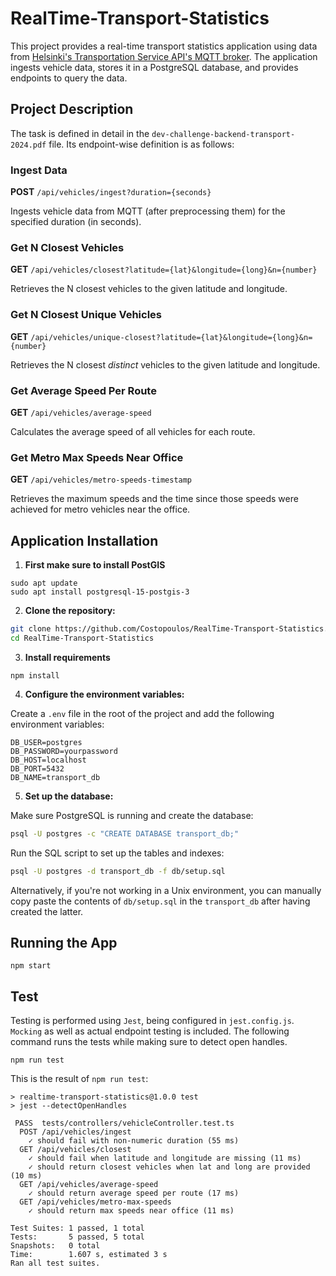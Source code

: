 # RealTime-Transport-Statistics
This project provides a real-time transport statistics application using data from [Helsinki's Transportation Service API's MQTT broker](https://digitransit.fi/en/developers/apis/4-realtime-api/vehicle-positions/high-frequency-positioning/). The application ingests vehicle data, stores it in a PostgreSQL database, and provides endpoints to query the data.

## Project Description
The task is defined in detail in the `dev-challenge-backend-transport-2024.pdf` file. Its endpoint-wise definition is as follows:

### Ingest Data

**POST** `/api/vehicles/ingest?duration={seconds}`

Ingests vehicle data from MQTT (after preprocessing them) for the specified duration (in seconds).

### Get N Closest Vehicles

**GET** `/api/vehicles/closest?latitude={lat}&longitude={long}&n={number}`

Retrieves the N closest vehicles to the given latitude and longitude.

### Get N Closest Unique Vehicles

**GET** `/api/vehicles/unique-closest?latitude={lat}&longitude={long}&n={number}`

Retrieves the N closest _distinct_ vehicles to the given latitude and longitude.

### Get Average Speed Per Route

**GET** `/api/vehicles/average-speed`

Calculates the average speed of all vehicles for each route.

### Get Metro Max Speeds Near Office

**GET** `/api/vehicles/metro-speeds-timestamp`

Retrieves the maximum speeds and the time since those speeds were achieved for metro vehicles near the office.


## Application Installation
1. **First make sure to install PostGIS**
```
sudo apt update
sudo apt install postgresql-15-postgis-3
```

2. **Clone the repository:**
```bash
git clone https://github.com/Costopoulos/RealTime-Transport-Statistics.git
cd RealTime-Transport-Statistics
```

3. **Install requirements**
```
npm install
```

4. **Configure the environment variables:**

Create a `.env` file in the root of the project and add the following environment variables:
```env
DB_USER=postgres
DB_PASSWORD=yourpassword
DB_HOST=localhost
DB_PORT=5432
DB_NAME=transport_db
```

5. **Set up the database:**

Make sure PostgreSQL is running and create the database:
```bash
psql -U postgres -c "CREATE DATABASE transport_db;"
```

Run the SQL script to set up the tables and indexes:
```bash
psql -U postgres -d transport_db -f db/setup.sql
```

Alternatively, if you're not working in a Unix environment, you can manually copy paste the contents of `db/setup.sql` in the `transport_db` after having created the latter.

## Running the App
```
npm start
```

## Test
Testing is performed using `Jest`, being configured in `jest.config.js`. `Mocking` as well as actual endpoint testing is included. The following command runs the tests while making sure to detect open handles.
```
npm run test
```

This is the result of `npm run test`:
```
> realtime-transport-statistics@1.0.0 test
> jest --detectOpenHandles

 PASS  tests/controllers/vehicleController.test.ts
  POST /api/vehicles/ingest
    ✓ should fail with non-numeric duration (55 ms)
  GET /api/vehicles/closest
    ✓ should fail when latitude and longitude are missing (11 ms)
    ✓ should return closest vehicles when lat and long are provided (10 ms)
  GET /api/vehicles/average-speed
    ✓ should return average speed per route (17 ms)
  GET /api/vehicles/metro-max-speeds
    ✓ should return max speeds near office (11 ms)

Test Suites: 1 passed, 1 total
Tests:       5 passed, 5 total
Snapshots:   0 total
Time:        1.607 s, estimated 3 s
Ran all test suites.
```
